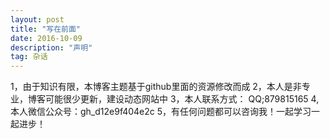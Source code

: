 ```yaml
---
layout: post
title: "写在前面"
date: 2016-10-09 
description: "声明"
tag: 杂话 
---
```


	
	
   1，由于知识有限，本博客主题基于github里面的资源修改而成
   2，本人是非专业，博客可能很少更新，建设动态网站中
   3，本人联系方式： QQ;879815165
   4,本人微信公众号：gh_d12e9f404e2c
   5，有任何问题都可以咨询我！一起学习一起进步！
